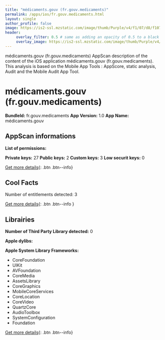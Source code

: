 ```yaml
---
title: "médicaments.gouv (fr.gouv.medicaments)"
permalink: /apps/ios/fr.gouv.medicaments.html
layout: single
author_profile: false
image: https://is2-ssl.mzstatic.com/image/thumb/Purple/v4/f1/07/d8/f107d81a-bc98-0835-0f64-87c277e345b4/mzl.emzbnzwb.png/512x512bb.jpg
header: 
     overlay_filter: 0.5 # same as adding an opacity of 0.5 to a black background
     overlay_image: https://is2-ssl.mzstatic.com/image/thumb/Purple/v4/f1/07/d8/f107d81a-bc98-0835-0f64-87c277e345b4/mzl.emzbnzwb.png/512x512bb.jpg
---
```

médicaments.gouv (fr.gouv.medicaments) AppScan description of the content of the iOS application médicaments.gouv (fr.gouv.medicaments). This analysis is based on the Mobile App Tools : AppScore, static analysis, Audit and the Mobile Audit App Tool.

# médicaments.gouv (fr.gouv.medicaments)

**BundleId:** fr.gouv.medicaments
**App Version:** 1.0
**App Name:** médicaments.gouv


## AppScan informations 

**List of permissions:** 
  
  
**Private keys:** 27
**Public keys:** 2
**Custom keys:** 3
**Low securit keys:** 0
  
[Get more details](/pricing.html){: .btn .btn--info}

## Cool Facts

Number of entitlements detected: 3
  
[Get more details](/pricing.html){: .btn .btn--info }

## Librairies 
**Number of Third Party Library detected:** 0


**Apple dylibs:**


**Apple System Library Frameworks:**
- CoreFoundation
- UIKit
- AVFoundation
- CoreMedia
- AssetsLibrary
- CoreGraphics
- MobileCoreServices
- CoreLocation
- CoreVideo
- QuartzCore
- AudioToolbox
- SystemConfiguration
- Foundation


  
[Get more details](/pricing.html){: .btn .btn--info}

